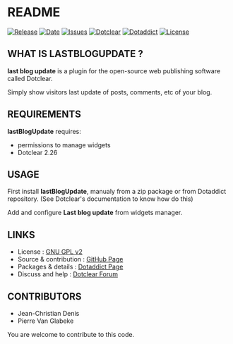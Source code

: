 # README

[![Release](https://img.shields.io/github/v/release/JcDenis/lastBlogUpdate)](https://github.com/JcDenis/lastBlogUpdate/releases)
[![Date](https://img.shields.io/github/release-date/JcDenis/lastBlogUpdate)](https://github.com/JcDenis/lastBlogUpdate/releases)
[![Issues](https://img.shields.io/github/issues/JcDenis/lastBlogUpdate)](https://github.com/JcDenis/lastBlogUpdate/issues)
[![Dotclear](https://img.shields.io/badge/dotclear-v2.26-blue.svg)](https://fr.dotclear.org/download)
[![Dotaddict](https://img.shields.io/badge/dotaddict-official-green.svg)](https://plugins.dotaddict.org/dc2/details/lastBlogUpdate)
[![License](https://img.shields.io/github/license/JcDenis/lastBlogUpdate)](https://github.com/JcDenis/lastBlogUpdate/blob/master/LICENSE)

## WHAT IS LASTBLOGUPDATE ?

**last blog update** is a plugin for the open-source 
web publishing software called Dotclear.

Simply show visitors last update of posts, comments, etc of your blog.

## REQUIREMENTS

 **lastBlogUpdate** requires: 

  * permissions to manage widgets
  * Dotclear 2.26

## USAGE

First install **lastBlogUpdate**, manualy from a zip package or from 
Dotaddict repository. (See Dotclear's documentation to know how do this)

Add and configure **Last blog update** from widgets manager.

## LINKS

 * License : [GNU GPL v2](https://www.gnu.org/licenses/old-licenses/lgpl-2.0.html)
 * Source & contribution : [GitHub Page](https://github.com/JcDenis/lastBlogUpdate)
 * Packages & details : [Dotaddict Page](https://plugins.dotaddict.org/dc2/details/lastBlogUpdate)
 * Discuss and help : [Dotclear Forum](ttp://forum.dotclear.org/viewtopic.php?pid=332950#p332950)

## CONTRIBUTORS

 * Jean-Christian Denis
 * Pierre Van Glabeke

 You are welcome to contribute to this code.
